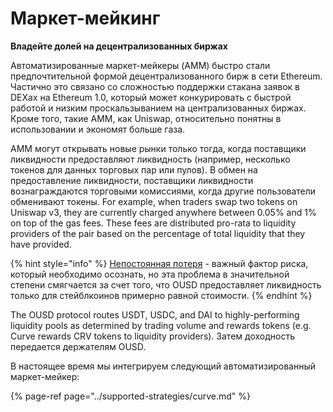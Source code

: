 # Маркет-мейкинг

**Владейте долей на децентрализованных биржах**

Автоматизированные маркет-мейкеры \(AMM\) быстро стали предпочтительной формой децентрализованного бирж в сети Ethereum. Частично это связано со сложностью поддержки стакана заявок в DEXах на Ethereum 1.0, который может конкурировать с быстрой работой и низким проскальзыванием на централизованных биржах. Кроме того, такие AMM, как Uniswap, относительно понятны в использовании и экономят больше газа.

AMM могут открывать новые рынки только тогда, когда поставщики ликвидности предоставляют ликвидность (например, несколько токенов для данных торговых пар или пулов). В обмен на предоставление ликвидности, поставщики ликвидности вознаграждаются торговыми комиссиями, когда другие пользователи обменивают токены. For example, when traders swap two tokens on Uniswap v3, they are currently charged anywhere between 0.05% and 1% on top of the gas fees. These fees are distributed pro-rata to liquidity providers of the pair based on the percentage of total liquidity that they have provided.

{% hint style="info" %}
[Непостоянная потеря](https://medium.com/@pintail/uniswap-a-good-deal-for-liquidity-providers-104c0b6816f2) - важный фактор риска, который необходимо осознать, но эта проблема в значительной степени смягчается за счет того, что OUSD предоставляет ликвидность только для стейблкоинов примерно равной стоимости.
{% endhint %}

The OUSD protocol routes USDT, USDC, and DAI to highly-performing liquidity pools as determined by trading volume and rewards tokens \(e.g. Curve rewards CRV tokens to liquidity providers\). Затем доходность передается держателям OUSD.

В настоящее время мы интегрируем следующий автоматизированный маркет-мейкер:

{% page-ref page="../supported-strategies/curve.md" %}





